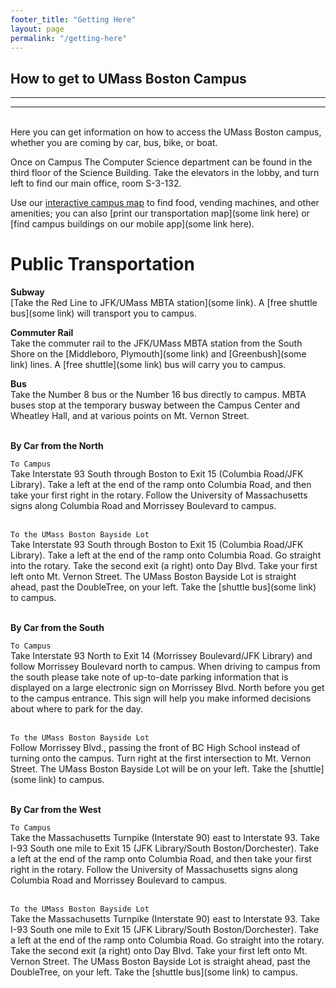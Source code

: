 ```yaml
---
footer_title: "Getting Here"
layout: page
permalink: "/getting-here"
---
```


## How to get to UMass Boston Campus

---

---

\
Here you can get information on how to access the UMass Boston campus, whether you are coming by car, bus, bike, or boat.

Once on Campus The Computer Science department can be found in the third floor of the Science Building. Take the elevators in the lobby, and turn left to find our main office, room S-3-132.

Use our [interactive campus map](https://umb.edu/map) to find food, vending machines, and other amenities; you can also [print our transportation map](some link here) or [find campus buildings on our mobile app](some link here).

# Public Transportation

**Subway** \
[Take the Red Line to JFK/UMass MBTA station](some link). A [free shuttle bus](some link) will transport you to campus.

**Commuter Rail** \
Take the commuter rail to the JFK/UMass MBTA station from the South Shore on the [Middleboro, Plymouth](some link) and [Greenbush](some link) lines. A [free shuttle](some link) bus will carry you to campus.

**Bus** \
Take the Number 8 bus or the Number 16 bus directly to campus. MBTA buses stop at the temporary busway between the Campus Center and Wheatley Hall, and at various points on Mt. Vernon Street.

\
**By Car from the North**

`To Campus` \
Take Interstate 93 South through Boston to Exit 15 (Columbia Road/JFK Library). Take a left at the end of the ramp onto Columbia Road, and then take your first right in the rotary. Follow the University of Massachusetts signs along Columbia Road and Morrissey Boulevard to campus.

\
`To the UMass Boston Bayside Lot` \
Take Interstate 93 South through Boston to Exit 15 (Columbia Road/JFK Library). Take a left at the end of the ramp onto Columbia Road. Go straight into the rotary. Take the second exit (a right) onto Day Blvd. Take your first left onto Mt. Vernon Street. The UMass Boston Bayside Lot is straight ahead, past the DoubleTree, on your left. Take the [shuttle bus](some link) to campus.

\
**By Car from the South**

`To Campus` \
Take Interstate 93 North to Exit 14 (Morrissey Boulevard/JFK Library) and follow Morrissey Boulevard north to campus. When driving to campus from the south please take note of up-to-date parking information that is displayed on a large electronic sign on Morrissey Blvd. North before you get to the campus entrance. This sign will help you make informed decisions about where to park for the day.

\
`To the UMass Boston Bayside Lot` \
Follow Morrissey Blvd., passing the front of BC High School instead of turning onto the campus. Turn right at the first intersection to Mt. Vernon Street. The UMass Boston Bayside Lot will be on your left. Take the [shuttle](some link) to campus.

\
**By Car from the West**

`To Campus` \
Take the Massachusetts Turnpike (Interstate 90) east to Interstate 93. Take I-93 South one mile to Exit 15 (JFK Library/South Boston/Dorchester). Take a left at the end of the ramp onto Columbia Road, and then take your first right in the rotary. Follow the University of Massachusetts signs along Columbia Road and Morrissey Boulevard to campus.

\
`To the UMass Boston Bayside Lot` \
Take the Massachusetts Turnpike (Interstate 90) east to Interstate 93. Take I-93 South one mile to Exit 15 (JFK Library/South Boston/Dorchester). Take a left at the end of the ramp onto Columbia Road. Go straight into the rotary. Take the second exit (a right) onto Day Blvd. Take your first left onto Mt. Vernon Street. The UMass Boston Bayside Lot is straight ahead, past the DoubleTree, on your left. Take the [shuttle bus](some link) to campus.
